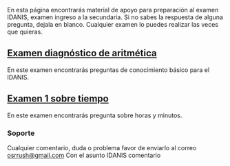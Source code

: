 En esta página encontrarás material de apoyo para preparación al examen IDANIS, examen ingreso a la secundaria.
Si no sabes la respuesta de alguna pregunta, dejala en blanco. Cualquier examen lo puedes realizar las veces que quieras.

## [Examen diagnóstico de aritmética](https://forms.gle/2E4gAtfhxvaG8ZgU8)
En este examen encontrarás preguntas de conocimiento básico para el IDANIS.

## [Examen 1 sobre tiempo](https://forms.gle/8u4guTvxxvCHUdU28)
En este examen encontrarás pregunta sobre horas y minutos.

### Soporte
Cualquier comentario, duda o problema favor de enviarlo al correo osrrush@gmail.com
Con el asunto IDANIS comentario
